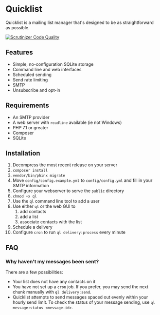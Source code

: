 # Quicklist
Quicklist is a mailing list manager that's designed to be as straightforward as possible.

[![Scrutinizer Code Quality](https://scrutinizer-ci.com/g/royallthefourth/quicklist/badges/quality-score.png?b=master)](https://scrutinizer-ci.com/g/royallthefourth/quicklist/?branch=master)

## Features
* Simple, no-configuration SQLite storage
* Command line and web interfaces
* Scheduled sending
* Send rate limiting
* SMTP
* Unsubscribe and opt-in

## Requirements
* An SMTP provider
* A web server with `readline` available (ie not Windows)
* PHP 7.1 or greater
* Composer
* SQLite

## Installation
1. Decompress the most recent release on your server
1. `composer install`
1. `vendor/bin/phinx migrate`
1. Move `config/config.example.yml` to `config/config.yml` and fill in your SMTP information
1. Configure your webserver to serve the `public` directory
1. `chmod +x ql`
1. Use the `ql` command line tool to add a user
1. Use either `ql` or the web GUI to
    1. add contacts
    1. add a list
    1. associate contacts with the list
1. Schedule a delivery
1. Configure `cron` to run `ql delivery:process` every minute

## FAQ
### Why haven't my messages been sent?
There are a few possibilities:
* Your list does not have any contacts on it
* You have not set up a `cron` job. If you prefer, you may send the next chunk manually with `ql delivery:send`.
* Quicklist attempts to send messages spaced out evenly within your hourly send limit. To check the status of your message sending, use `ql message:status <message-id>`.